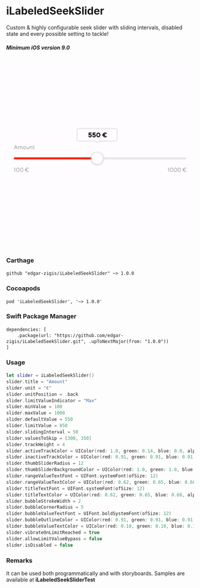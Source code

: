 # iLabeledSeekSlider


Custom & highly configurable seek slider with sliding intervals, disabled state and every possible setting to tackle!
##### Minimum iOS version 9.0

![alt text](https://github.com/edgar-zigis/LabeledSeekSlider/blob/master/sample-slide.gif?raw=true)

### Carthage

```
github "edgar-zigis/iLabeledSeekSlider" ~> 1.0.0
```
### Cocoapods

```
pod 'iLabeledSeekSlider', '~> 1.0.0'
```
### Swift Package Manager

```
dependencies: [
    .package(url: "https://github.com/edgar-zigis/iLabeledSeekSlider.git", .upToNextMajor(from: "1.0.0"))
]
```
### Usage
``` swift
let slider = iLabeledSeekSlider()
slider.title = "Amount"
slider.unit = "€"
slider.unitPosition = .back
slider.limitValueIndicator = "Max"
slider.minValue = 100
slider.maxValue = 1000
slider.defaultValue = 550
slider.limitValue = 850
slider.slidingInterval = 50
slider.valuesToSkip = [300, 350]
slider.trackHeight = 4
slider.activeTrackColor = UIColor(red: 1.0, green: 0.14, blue: 0.0, alpha: 1.0)
slider.inactiveTrackColor = UIColor(red: 0.91, green: 0.91, blue: 0.91, alpha: 1.0)
slider.thumbSliderRadius = 12
slider.thumbSliderBackgroundColor = UIColor(red: 1.0, green: 1.0, blue: 1.0, alpha: 1.0)
slider.rangeValueTextFont = UIFont.systemFont(ofSize: 12)
slider.rangeValueTextColor = UIColor(red: 0.62, green: 0.65, blue: 0.68, alpha: 1.0)
slider.titleTextFont = UIFont.systemFont(ofSize: 12)
slider.titleTextColor = UIColor(red: 0.62, green: 0.65, blue: 0.68, alpha: 1.0)
slider.bubbleStrokeWidth = 2
slider.bubbleCornerRadius = 5
slider.bubbleValueTextFont = UIFont.boldSystemFont(ofSize: 12)
slider.bubbleOutlineColor = UIColor(red: 0.91, green: 0.91, blue: 0.91, alpha: 1.0)
slider.bubbleValueTextColor = UIColor(red: 0.10, green: 0.10, blue: 0.10, alpha: 1.0)
slider.vibrateOnLimitReached = true
slider.allowLimitValueBypass = false
slider.isDisabled = false
```
### Remarks
It can be used both programmatically and with storyboards. Samples are available at **iLabeledSeekSliderTest**
